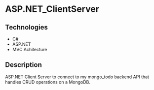 # ASP.NET_ClientServer
## Technologies
* C#
* ASP.NET
* MVC Achitecture

## Description
ASP.NET Client Server to connect to my mongo_todo backend API that handles CRUD operations on a MongoDB.
